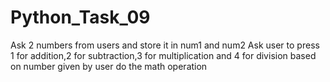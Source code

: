 # Python_Task_09
Ask 2 numbers from users and store it in num1 and num2 Ask user to press 1 for addition,2 for subtraction,3 for multiplication and 4 for division based on number given by user do the math operation
